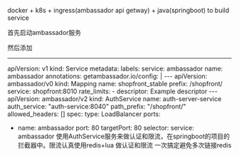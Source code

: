 docker + k8s + ingress(ambassador api getway) + java(springboot) to build service



首先启动ambassador服务 

然后添加 

---
apiVersion: v1
kind: Service
metadata:
  labels:
    service: ambassador
  name: ambassador
  annotations:
    getambassador.io/config: |
      ---
      apiVersion: ambassador/v0
      kind: Mapping
      name: shopfront_stable
      prefix: /shopfront/
      service: shopfront:8010
      rate_limits:
        - descriptor: Example descriptor
      ---
      apiVersion: ambassador/v2
      kind: AuthService
      name: auth-server-service
      auth_service: "auth-service:8040"
      path_prefix: "/shopfront/"
      allowed_headers: []
spec:
  type: LoadBalancer
  ports:
  - name: ambassador
    port: 80
    targetPort: 80
  selector:
    service: ambassador
使用AuthService服务来做认证和限流，在springboot的项目的拦截器中。限流认真使用redis+lua 做认证和限流 一次搞定避免多次链接redis 
